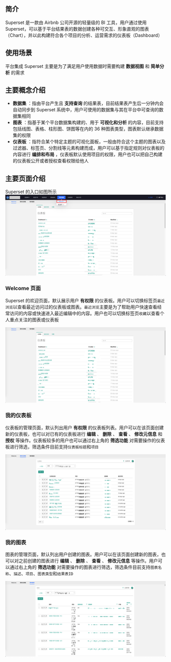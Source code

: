 ## 简介
Superset 是一款由 Airbnb 公司开源的轻量级的 BI 工具，用户通过使用 Superset，可以基于平台结果表的数据创建各种可交互、形象直观的图表（Chart），并以此构建符合各个项目的分析、运营需求的仪表板（Dashboard）

## 使用场景
平台集成 Superset 主要是为了满足用户使用数据时需要构建 **数据视图** 和 **简单分析** 的需求

## 主要概念介绍
* **数据集** ：指由平台产生且 **支持查询** 的结果表，目前结果表产生后一分钟内会自动同步到 Superset 系统中，用户可使用的数据集与其在平台中可查询的数据集相同
* **图表** ：指基于某个平台数据集构建的、用于 **可视化和分析** 的内容，目前支持包括线图、表格、柱形图、饼图等在内的 36 种图表类型，图表默认继承数据集的权限
* **仪表板** ：指符合某个特定主题的可视化面板，一般由符合这个主题的图表以及过滤器、标签页、分割线等元素构建而成，用户可以基于指定规则对仪表板的内容进行 **编排和布局** ，仪表板默认使用项目的权限，用户也可以把自己构建的仪表板公开或者授权查看权限给他人

## 主要页面介绍
Superset 的入口如图所示
![](superset.assets/superset_entrance.png)


### Welcome 页面
Superset 的欢迎页面，默认展示用户 **有权限** 的仪表板。用户可以切换标签页`最近浏览`以查看最近访问过的仪表板或图表。`最近浏览`主要是为了帮助用户快速查看经常访问的内容或快速进入最近编辑中的内容。用户也可以切换标签页`收藏`以查看个人重点关注的图表或仪表板

![](superset.assets/superset_welcome_page.png)

### 我的仪表板
仪表板的管理页面，默认列出用户 **有权限** 的仪表板列表。用户可以在该页面创建新的仪表板，也可以对已有的仪表板进行 **编辑** 、 **删除** 、 **查看** 、 **修改元信息** 和 **授权** 等操作。仪表板较多的用户也可以通过右上角的 **筛选功能** 对需要操作的仪表板进行筛选，筛选条件目前支持`仪表板标题`和`项目`

![](superset.assets/superset_dashboard_page.png)

### 我的图表
图表的管理页面，默认列出用户创建的图表。用户可以在该页面创建新的图表，也可以对之前创建的图表进行 **编辑** 、 **删除** 、 **查看** 、 **修改元信息** 等操作。用户可以通过右上角的 **筛选功能** 对需要操作的图表进行筛选，筛选条件目前支持`图表名称`、`描述`、`项目`、`图表类型`和`结果表ID`

![](superset.assets/superset_chart_page.png)
